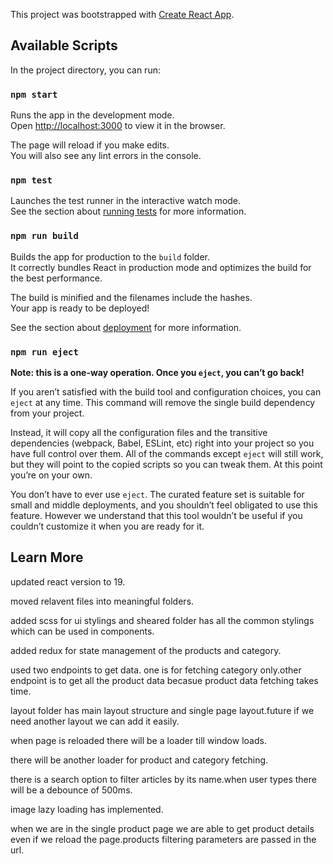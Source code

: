 This project was bootstrapped with [Create React App](https://github.com/facebook/create-react-app).

## Available Scripts

In the project directory, you can run:

### `npm start`

Runs the app in the development mode.<br />
Open [http://localhost:3000](http://localhost:3000) to view it in the browser.

The page will reload if you make edits.<br />
You will also see any lint errors in the console.

### `npm test`

Launches the test runner in the interactive watch mode.<br />
See the section about [running tests](https://facebook.github.io/create-react-app/docs/running-tests) for more information.

### `npm run build`

Builds the app for production to the `build` folder.<br />
It correctly bundles React in production mode and optimizes the build for the best performance.

The build is minified and the filenames include the hashes.<br />
Your app is ready to be deployed!

See the section about [deployment](https://facebook.github.io/create-react-app/docs/deployment) for more information.

### `npm run eject`

**Note: this is a one-way operation. Once you `eject`, you can’t go back!**

If you aren’t satisfied with the build tool and configuration choices, you can `eject` at any time. This command will remove the single build dependency from your project.

Instead, it will copy all the configuration files and the transitive dependencies (webpack, Babel, ESLint, etc) right into your project so you have full control over them. All of the commands except `eject` will still work, but they will point to the copied scripts so you can tweak them. At this point you’re on your own.

You don’t have to ever use `eject`. The curated feature set is suitable for small and middle deployments, and you shouldn’t feel obligated to use this feature. However we understand that this tool wouldn’t be useful if you couldn’t customize it when you are ready for it.

## Learn More

updated react version to 19.

moved relavent files into meaningful folders.

added scss for ui stylings and sheared folder has all the common stylings which can be used in components.

added redux for state management of the products and category.

used two endpoints to get data. one is for fetching category only.other endpoint is to get all the product data becasue product data fetching takes time.

layout folder has main layout structure and single page layout.future if we need another layout we can add it easily.

when page is reloaded there will be a loader till window loads.

there will be another loader for product and category fetching.

there is a search option to filter articles by its name.when user types there will be a debounce of 500ms.

image lazy loading has implemented.

when we are in the single product page we are able to get product details even if we reload the page.products filtering parameters are passed in the url.